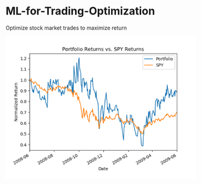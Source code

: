 # ML-for-Trading-Optimization
Optimize stock market trades to maximize return

<p align="center">
  <img src="plot.png" />
</p>
